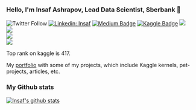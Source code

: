 ### Hello, I'm Insaf Ashrapov, Lead Data Scientist, Sberbank 👋
![Twitter Follow](https://img.shields.io/twitter/follow/iashrapov?style=social)
[![Linkedin: Insaf](https://img.shields.io/badge/-Insaf%20Ashrapov-blue?style=flat-square&logo=Linkedin&logoColor=white&link=https://www.linkedin.com/in/iashrapov/)](https://www.linkedin.com/in/iashrapov/)
[![Medium Badge](https://img.shields.io/badge/-insaf-000000?style=flat&labelColor=000000&logo=Medium&link=https://medium.com/@insafashrapov)](https://medium.com/@insafashrapov)
[![Kaggle Badge](https://img.shields.io/badge/-insaf-teal?style=flat&logo=kaggle&logoColor=deepblue&link=https://www.kaggle.com/insaff)](https://www.kaggle.com/insaff)
![](https://komarev.com/ghpvc/?usernamediyago&color=36b812)<br>
![](https://img.shields.io/github/followers/diyago?style=social)<br>
![](https://img.shields.io/github/stars/diyago?style=social)<br>
![](https://komarev.com/ghpvc/?username=diyago&color=dc143c)


Top rank on kaggle is 417.

My [portfolio](https://diyago.github.io/) with some of my projects, which include Kaggle kernels, pet-projects, articles, etc.

### My Github stats
[![Insaf's github stats](https://github-readme-stats.vercel.app/api?username=diyago)](https://github.com/diyago/github-readme-stats)
